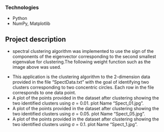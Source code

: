 ### Technologies
* Python
* NumPy, Matplotlib
  
## Project description
<ul>
<li>spectral clustering algorithm was implemented to use the sign of the components of the eigenvector corresponding to the second smallest eigenvalue for clustering.The following weight function such as the image above was used.</li>
</ul>
<ul>
<li>This application is the clustering algorithm to the 2-dimension data provided in the file “SpectData.txt” with the goal of 
identifying two clusters corresponding to two concentric circles. Each row in the file corresponds to one data point.</li>
<li>A plot of the points provided in the dataset after clustering showing the two identified clusters using σ = 0.01. plot Name “Spect_01.jpg”.</li>  
<li>A plot of the points provided in the dataset after clustering showing the two identified clusters using σ = 0.05. plot Name “Spect_05.jpg”.</li> 
<li>A plot of the points provided in the dataset after clustering showing the two identified clusters using σ = 0.1. plot Name “Spect_1.jpg”.</li>
</ul>

